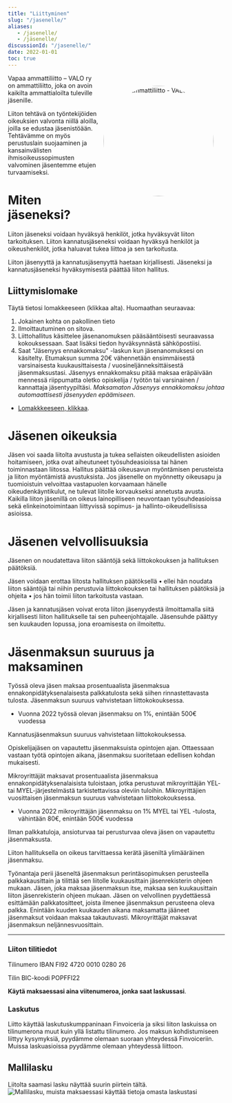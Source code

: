 ```yaml
---
title: "Liittyminen"
slug: "/jasenelle/"
aliases:
   - /jasenelle/
   - /jäsenelle/
discussionId: "/jasenelle/"
date: 2022-01-01
toc: true
---
```


<img id="my-photo" alt="Vapaa ammattiliitto - VALO ry" src="/jasenelle/jasenheppu.png">
<style>
#my-photo {
    width: 16rem;
    margin:0;
    padding: 10px;
    margin: 1rem 1rem 0.5rem 0;
    border-radius: 50%;
    clear: both;
}
@media screen and (min-width: 400px) {
    #my-photo {
        float: right;
    }
}
</style>

Vapaa ammattiliitto – VALO ry on ammattiliitto, joka on avoin kaikilta ammattialoilta tuleville jäsenille.

Liiton tehtävä on työntekijöiden oikeuksien valvonta niillä aloilla, joilla se edustaa jäsenistöään. Tehtävämme on myös perustuslain suojaaminen ja kansainvälisten ihmisoikeussopimusten valvominen jäsentemme etujen turvaamiseksi.

# Miten jäseneksi?
Liiton jäseneksi voidaan hyväksyä henkilöt, jotka hyväksyvät liiton tarkoituksen. Liiton kannatusjäseneksi voidaan hyväksyä henkilöt ja oikeushenkilöt, jotka haluavat tukea liittoa ja sen tarkoitusta.

Liiton jäsenyyttä ja kannatusjäsenyyttä haetaan kirjallisesti. Jäseneksi ja kannatusjäseneksi hyväksymisestä päättää liiton hallitus.

<a name="liittymislomake"></a>

## Liittymislomake
Täytä tietosi lomakkeeseen (klikkaa alta). Huomaathan seuraavaa:
1) Jokainen kohta on pakollinen tieto
1) Ilmoittautuminen on sitova.
1) Liittohallitus käsittelee jäsenanomuksen pääsääntöisesti seuraavassa kokouksessaan. Saat lisäksi tiedon hyväksynnästä sähköpostiisi.
1) Saat "Jäsenyys ennakkomaksu" -laskun kun jäsenanomuksesi on käsitelty. Etumaksun summa 20€ vähennetään ensimmäisestä varsinaisesta kuukausittaisesta / vuosineljänneksittäisestä jäsenmaksustasi. Jäsenyys ennakkomaksu pitää maksaa eräpäivään mennessä riippumatta oletko opiskelija / työtön tai varsinainen / kannattaja jäsentyypiltäsi. _Maksamaton Jäsenyys ennakkomaksu johtaa automaattisesti jäsenyyden epäämiseen_.
- [Lomakkkeeseen, klikkaa](/jaseneksi-lomake/).
# Jäsenen oikeuksia
Jäsen voi saada liitolta avustusta ja tukea sellaisten oikeudellisten asioiden hoitamiseen, jotka ovat aiheutuneet työsuhdeasioissa tai hänen toiminnastaan liitossa. Hallitus päättää oikeusavun myöntämisen perusteista ja liiton myöntämistä avustuksista.  Jos jäsenelle on myönnetty oikeusapu ja tuomioistuin velvoittaa vastapuolen korvaamaan hänelle oikeudenkäyntikulut, ne tulevat liitolle korvaukseksi annetusta avusta.
Kaikilla liiton jäsenillä on oikeus lainopilliseen neuvontaan työsuhdeasioissa sekä elinkeinotoimintaan liittyvissä sopimus- ja hallinto-oikeudellisissa asioissa.

# Jäsenen velvollisuuksia
Jäsenen on noudatettava liiton sääntöjä sekä liittokokouksen ja hallituksen päätöksiä. 

Jäsen voidaan erottaa liitosta hallituksen päätöksellä
• ellei hän noudata liiton sääntöjä tai niihin perustuvia liittokokouksen tai hallituksen päätöksiä ja ohjeita
• jos hän toimii liiton tarkoitusta vastaan.

Jäsen ja kannatusjäsen voivat erota liiton jäsenyydestä ilmoittamalla siitä kirjallisesti liiton hallitukselle tai sen puheenjohtajalle. Jäsensuhde päättyy sen kuukauden lopussa, jona eroamisesta on ilmoitettu.

# Jäsenmaksun suuruus ja maksaminen
Työssä oleva jäsen maksaa prosentuaalista jäsenmaksua ennakonpidätyksenalaisesta palkkatulosta sekä siihen rinnastettavasta tulosta. Jäsenmaksun suuruus vahvistetaan liittokokouksessa.
* Vuonna 2022 työssä olevan jäsenmaksu on 1%, enintään 500€ vuodessa

Kannatusjäsenmaksun suuruus vahvistetaan liittokokouksessa.

Opiskelijajäsen on vapautettu jäsenmaksuista opintojen ajan. Ottaessaan vastaan työtä opintojen aikana, jäsenmaksu suoritetaan edellisen kohdan mukaisesti.

Mikroyrittäjät maksavat prosentuaalista jäsenmaksua ennakonpidätyksenalaisista tuloistaan, jotka perustuvat mikroyrittäjän YEL- tai MYEL-järjestelmästä tarkistettavissa oleviin tuloihin. Mikroyrittäjien vuosittaisen jäsenmaksun suuruus vahvistetaan liittokokouksessa.
* Vuonna 2022 mikroyrittäjän jäsenmaksu on 1% MYEL tai YEL -tulosta, vähintään 80€, enintään 500€ vuodessa

Ilman palkkatuloja, ansioturvaa tai perusturvaa oleva jäsen on vapautettu jäsenmaksusta.

Liiton hallituksella on oikeus tarvittaessa kerätä jäseniltä ylimääräinen jäsenmaksu.

Työnantaja perii jäseneltä jäsenmaksun perintäsopimuksen perusteella palkkakausittain ja tilittää sen liitolle kuukausittain jäsenrekisterin ohjeen mukaan. Jäsen, joka maksaa jäsenmaksun itse, maksaa sen kuukausittain liiton jäsenrekisterin ohjeen mukaan. Jäsen on velvollinen pyydettäessä esittämään palkkatositteet, joista ilmenee jäsenmaksun perusteena oleva palkka. Enintään kuuden kuukauden aikana maksamatta jääneet jäsenmaksut voidaan maksaa takautuvasti.
Mikroyrittäjät maksavat jäsenmaksun neljännesvuosittain.

-------
 <a name="tilitiedot"></a>
### Liiton tilitiedot
Tilinumero IBAN FI92 4720 0010 0280 26

Tilin BIC-koodi POPFFI22

__Käytä maksaessasi aina viitenumeroa, jonka saat laskussasi__.

### Laskutus
Liitto käyttää laskutuskumppaninaan Finvoiceria ja siksi liiton laskuissa on tilinumerona muut kuin yllä listattu tilinumero. Jos maksun kohdistumiseen liittyy kysymyksiä, pyydämme olemaan suoraan yhteydessä Finvoiceriin. Muissa laskuasioissa pyydämme olemaan yhteydessä liittoon.

## Mallilasku
Liitolta saamasi lasku näyttää suurin piirtein tältä.
![Mallilasku, muista maksaessasi käyttää tietoja omasta laskustasi](/jasenelle/liiton-laskun-ulkonako.jpg)